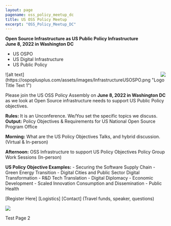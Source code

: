 ```yaml
---
layout: page
pagename: oss_policy_meetup_dc
title: US OSS Policy Meetup
excerpt: "OSS_Policy_Meetup_DC"
---
```


**Open Source Infrastructure as US Public Policy Infrastructure**<br>
**June 8, 2022 in Washington DC**

- US OSPO
- US Digital Infrastructure 
- US Public Policy

<img src="{{ ASSET_PATH }}/assets/images/InfrastructureUSOSPO.png" style="float:right;max-width:300px;" />
![alt text](https://ospoplusplus.com/assets/images/InfrastructureUSOSPO.png "Logo Title Text 1")

Please join the US OSS Policy Assembly on **June 8, 2022 in Washington DC** as we look at Open Source infrastructure needs to support US Public Policy objectives.  

**Rules:**  It is an Unconference.  We/You set the specific topics we discuss.<br>
**Output:**  Policy Objectives & Requirements for US National Open Source Program Office

**Morning:**    	What are the US Policy Objectives 
      	Talks, and hybrid discussion. (Virtual & In-person)

**Afternoon:** 	OSS Infrastructure to support US Policy Objectives
Policy Group Work Sessions (In-person)

**US Policy Objective Examples:**
	- Securing the Software Supply Chain
	- Green Energy Transition
	- Digital Cities and Public Sector Digital Transformation
	- R&D Tech Translation
	- Digital Diplomacy
	- Economic Development
	- Scaled Innovation Consumption and Dissemination
	- Public Health

[Register Here]
[Logistics]
[Contact]  (Travel funds, speaker, questions)

<img src="{{ ASSET_PATH }}/assets/images/InfrastructureUSOSPO.png" />

Test Page 2

